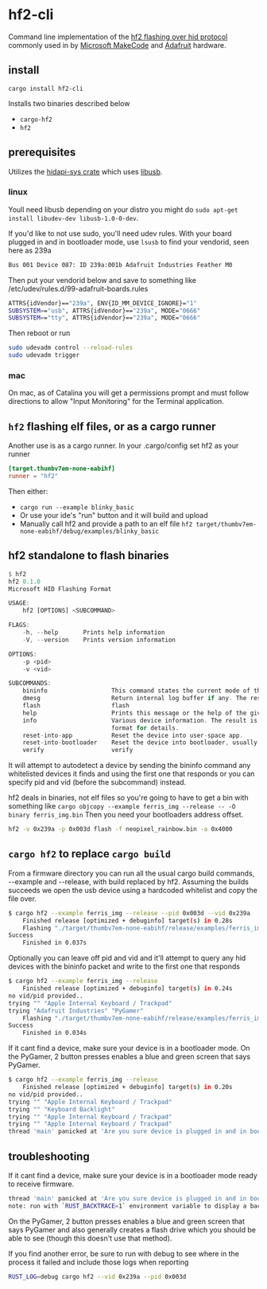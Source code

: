 # hf2-cli

Command line implementation of the [hf2 flashing over hid protocol](https://github.com/jacobrosenthal/hf2-rs/tree/master/hf2) commonly used in by [Microsoft MakeCode](https://www.microsoft.com/en-us/makecode) and [Adafruit](https://www.adafruit.com) hardware.

## install

`cargo install hf2-cli`

Installs two binaries described below

* `cargo-hf2`
* `hf2`

## prerequisites

Utilizes the [hidapi-sys crate](https://crates.io/crates/hidapi) which uses [libusb](https://github.com/libusb/hidapi).

### linux

Youll need libusb depending on your distro you might do `sudo apt-get install libudev-dev libusb-1.0-0-dev`.

If you'd like to not use sudo, you'll need udev rules. With your board plugged in and in bootloader mode, use `lsusb` to find your vendorid, seen here as 239a

```bash
Bus 001 Device 087: ID 239a:001b Adafruit Industries Feather M0
```

Then put your vendorid below and save to something like /etc/udev/rules.d/99-adafruit-boards.rules

```bash
ATTRS{idVendor}=="239a", ENV{ID_MM_DEVICE_IGNORE}="1"
SUBSYSTEM=="usb", ATTRS{idVendor}=="239a", MODE="0666"
SUBSYSTEM=="tty", ATTRS{idVendor}=="239a", MODE="0666"
```

Then reboot or run

```bash
sudo udevadm control --reload-rules
sudo udevadm trigger
```

### mac

On mac, as of Catalina you will get a permissions prompt and must follow directions to allow "Input Monitoring" for the Terminal application.

## `hf2` flashing elf files, or as a cargo runner

Another use is as a cargo runner. In your .cargo/config set hf2 as your runner

```toml
[target.thumbv7em-none-eabihf]
runner = "hf2"

```

Then either:

* `cargo run --example blinky_basic`
* Or use your ide's "run" button and it will build and upload
* Manually call hf2 and provide a path to an elf file `hf2 target/thumbv7em-none-eabihf/debug/examples/blinky_basic`

## hf2 standalone to flash binaries

```rust
$ hf2
hf2 0.1.0
Microsoft HID Flashing Format

USAGE:
    hf2 [OPTIONS] <SUBCOMMAND>

FLAGS:
    -h, --help       Prints help information
    -V, --version    Prints version information

OPTIONS:
    -p <pid>
    -v <vid>

SUBCOMMANDS:
    bininfo                  This command states the current mode of the device
    dmesg                    Return internal log buffer if any. The result is a character array.
    flash                    flash
    help                     Prints this message or the help of the given subcommand(s)
    info                     Various device information. The result is a character array. See INFO_UF2.TXT in UF2
                             format for details.
    reset-into-app           Reset the device into user-space app.
    reset-into-bootloader    Reset the device into bootloader, usually for flashing
    verify                   verify
```

It will attempt to autodetect a device by sending the bininfo command any whitelisted devices it finds and using the first one that responds or you can specify pid and vid (before the subcommand) instead.

hf2 deals in binaries, not elf files so you're going to have to get a bin with something like `cargo objcopy --example ferris_img --release -- -O binary ferris_img.bin`
Then you need your bootloaders address offset.

```bash
hf2 -v 0x239a -p 0x003d flash -f neopixel_rainbow.bin -a 0x4000
```

## `cargo hf2` to replace `cargo build`

From a firmware directory you can run all the usual cargo build commands, --example and --release, with build replaced by hf2. Assuming the builds succeeds we open the usb device using a hardcoded whitelist and copy the file over.

```bash
$ cargo hf2 --example ferris_img --release --pid 0x003d --vid 0x239a
    Finished release [optimized + debuginfo] target(s) in 0.28s
    Flashing "./target/thumbv7em-none-eabihf/release/examples/ferris_img"
Success
    Finished in 0.037s
```

Optionally you can leave off pid and vid and it'll attempt to query any hid devices with the bininfo packet and write to the first one that responds

```bash
$ cargo hf2 --example ferris_img --release
    Finished release [optimized + debuginfo] target(s) in 0.24s
no vid/pid provided..
trying "" "Apple Internal Keyboard / Trackpad"
trying "Adafruit Industries" "PyGamer"
    Flashing "./target/thumbv7em-none-eabihf/release/examples/ferris_img"
Success
    Finished in 0.034s
```

If it cant find a device, make sure your device is in a bootloader mode. On the PyGamer, 2 button presses enables a blue and green screen that says PyGamer.

```bash
$ cargo hf2 --example ferris_img --release
    Finished release [optimized + debuginfo] target(s) in 0.20s
no vid/pid provided..
trying "" "Apple Internal Keyboard / Trackpad"
trying "" "Keyboard Backlight"
trying "" "Apple Internal Keyboard / Trackpad"
trying "" "Apple Internal Keyboard / Trackpad"
thread 'main' panicked at 'Are you sure device is plugged in and in bootloader mode?', src/libcore/option.rs:1166:5

```

## troubleshooting

If it cant find a device, make sure your device is in a bootloader mode ready to receive firmware.

```bash
thread 'main' panicked at 'Are you sure device is plugged in and in bootloader mode?: OpenHidDeviceError', src/libcore/result.rs:1165:5
note: run with `RUST_BACKTRACE=1` environment variable to display a backtrace.
```

On the PyGamer, 2 button presses enables a blue and green screen that says PyGamer and also generally creates a flash drive which you should be able to see (though this doesn't use that method).

If you find another error, be sure to run with debug to see where in the process it failed and include those logs when reporting

```bash
RUST_LOG=debug cargo hf2 --vid 0x239a --pid 0x003d
```

